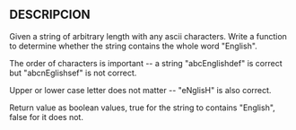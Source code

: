 ## DESCRIPCION

   Given a string of arbitrary length with any ascii characters. Write a function to determine whether
the string contains the whole word "English".

The order of characters is important -- a string "abcEnglishdef" is correct but "abcnEglishsef" is not
correct.

Upper or lower case letter does not matter -- "eNglisH" is also correct.

Return value as boolean values, true for the string to contains "English", false for it does not.